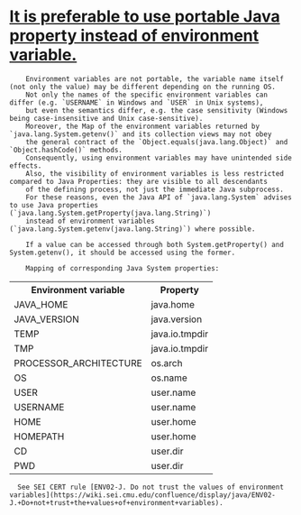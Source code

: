 # [It is preferable to use portable Java property instead of environment variable.](https://spotbugs.readthedocs.io/en/latest/bugDescriptions.html#ENV_USE_PROPERTY_INSTEAD_OF_ENV)

        Environment variables are not portable, the variable name itself (not only the value) may be different depending on the running OS.
        Not only the names of the specific environment variables can differ (e.g. `USERNAME` in Windows and `USER` in Unix systems),
        but even the semantics differ, e.g. the case sensitivity (Windows being case-insensitive and Unix case-sensitive).
        Moreover, the Map of the environment variables returned by `java.lang.System.getenv()` and its collection views may not obey
        the general contract of the `Object.equals(java.lang.Object)` and `Object.hashCode()` methods.
        Consequently, using environment variables may have unintended side effects.
        Also, the visibility of environment variables is less restricted compared to Java Properties: they are visible to all descendants
        of the defining process, not just the immediate Java subprocess.
        For these reasons, even the Java API of `java.lang.System` advises to use Java properties (`java.lang.System.getProperty(java.lang.String)`)
        instead of environment variables (`java.lang.System.getenv(java.lang.String)`) where possible.

        If a value can be accessed through both System.getProperty() and System.getenv(), it should be accessed using the former.

        Mapping of corresponding Java System properties:

<table> 
 <tbody> 
  <tr> 
   <th>Environment variable</th> 
   <th>Property</th> 
  </tr> 
  <tr> 
   <td>JAVA_HOME</td> 
   <td>java.home</td> 
  </tr> 
  <tr> 
   <td>JAVA_VERSION</td> 
   <td>java.version</td> 
  </tr> 
  <tr> 
   <td>TEMP</td> 
   <td>java.io.tmpdir</td> 
  </tr> 
  <tr> 
   <td>TMP</td> 
   <td>java.io.tmpdir</td> 
  </tr> 
  <tr> 
   <td>PROCESSOR_ARCHITECTURE</td> 
   <td>os.arch</td> 
  </tr> 
  <tr> 
   <td>OS</td> 
   <td>os.name</td> 
  </tr> 
  <tr> 
   <td>USER</td> 
   <td>user.name</td> 
  </tr> 
  <tr> 
   <td>USERNAME</td> 
   <td>user.name</td> 
  </tr> 
  <tr> 
   <td>HOME</td> 
   <td>user.home</td> 
  </tr> 
  <tr> 
   <td>HOMEPATH</td> 
   <td>user.home</td> 
  </tr> 
  <tr> 
   <td>CD</td> 
   <td>user.dir</td> 
  </tr> 
  <tr> 
   <td>PWD</td> 
   <td>user.dir</td> 
  </tr> 
 </tbody> 
</table>

      See SEI CERT rule [ENV02-J. Do not trust the values of environment variables](https://wiki.sei.cmu.edu/confluence/display/java/ENV02-J.+Do+not+trust+the+values+of+environment+variables).